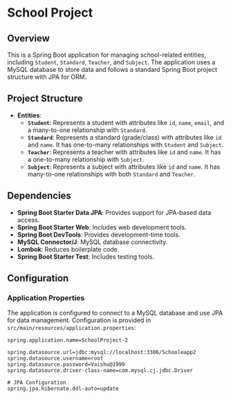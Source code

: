 # School Project

## Overview

This is a Spring Boot application for managing school-related entities, including `Student`, `Standard`, `Teacher`, and `Subject`. The application uses a MySQL database to store data and follows a standard Spring Boot project structure with JPA for ORM.

## Project Structure

- **Entities**:
  - **`Student`**: Represents a student with attributes like `id`, `name`, `email`, and a many-to-one relationship with `Standard`.
  - **`Standard`**: Represents a standard (grade/class) with attributes like `id` and `name`. It has one-to-many relationships with `Student` and `Subject`.
  - **`Teacher`**: Represents a teacher with attributes like `id` and `name`. It has a one-to-many relationship with `Subject`.
  - **`Subject`**: Represents a subject with attributes like `id` and `name`. It has many-to-one relationships with both `Standard` and `Teacher`.

## Dependencies

- **Spring Boot Starter Data JPA**: Provides support for JPA-based data access.
- **Spring Boot Starter Web**: Includes web development tools.
- **Spring Boot DevTools**: Provides development-time tools.
- **MySQL Connector/J**: MySQL database connectivity.
- **Lombok**: Reduces boilerplate code.
- **Spring Boot Starter Test**: Includes testing tools.

## Configuration

### Application Properties

The application is configured to connect to a MySQL database and use JPA for data management. Configuration is provided in `src/main/resources/application.properties`:

```properties
spring.application.name=SchoolProject-2

spring.datasource.url=jdbc:mysql://localhost:3306/Schooleapp2
spring.datasource.username=root
spring.datasource.password=Vaishu@1999
spring.datasource.driver-class-name=com.mysql.cj.jdbc.Driver

# JPA Configuration
spring.jpa.hibernate.ddl-auto=update
